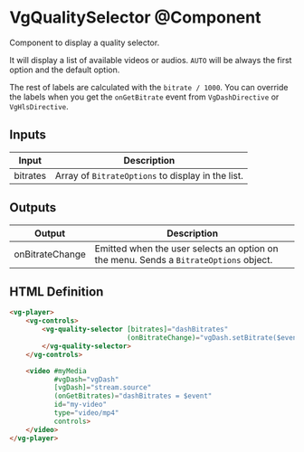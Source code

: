 # VgQualitySelector @Component

Component to display a quality selector.

It will display a list of available videos or audios. `AUTO` will be always the first option and the default option.

The rest of labels are calculated with the `bitrate / 1000`. You can override the labels when you get the `onGetBitrate` event from `VgDashDirective` or `VgHlsDirective`.

## Inputs

| Input | Description |
|--- |--- |
| bitrates | Array of `BitrateOptions` to display in the list. |

## Outputs

| Output | Description |
|--- |--- |
| onBitrateChange | Emitted when the user selects an option on the menu. Sends a `BitrateOptions` object. |

## HTML Definition

```html
<vg-player>
    <vg-controls>
        <vg-quality-selector [bitrates]="dashBitrates"
                             (onBitrateChange)="vgDash.setBitrate($event)">
        </vg-quality-selector>
    </vg-controls>

    <video #myMedia
           #vgDash="vgDash"
           [vgDash]="stream.source"
           (onGetBitrates)="dashBitrates = $event"
           id="my-video"
           type="video/mp4"
           controls>
    </video>
</vg-player>
```
